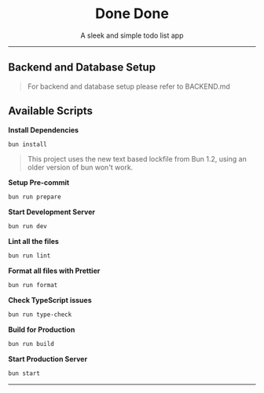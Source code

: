 <h1 align="center">
  Done Done
</h1>

<p align="center">A sleek and simple todo list app</p>

---

## Backend and Database Setup

> For backend and database setup please refer to BACKEND.md

## Available Scripts

**Install Dependencies**

```bash
bun install
```

> This project uses the new text based lockfile from Bun 1.2, using an older version of bun won't work.

**Setup Pre-commit**

```bash
bun run prepare
```

**Start Development Server**

```bash
bun run dev
```

**Lint all the files**

```bash
bun run lint
```

**Format all files with Prettier**

```bash
bun run format
```

**Check TypeScript issues**

```bash
bun run type-check
```

**Build for Production**

```bash
bun run build
```

**Start Production Server**

```bash
bun start
```

---
